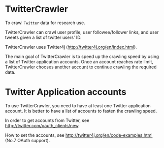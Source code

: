 TwitterCrawler
==============
To crawl `Twitter` data for research use.

TwitterCrawler can crawl user profile, user followee/follower links, and user tweets given a list of twitter users' ID.

TwitterCrawler uses Twitter4j (http://twitter4j.org/en/index.html).

The main goal of TwitterCrawler is to speed up the crawling speed by using a list of Twitter application accounts. Once an account reaches rate limit, TwitterCrawler chooses another account to continue crawling the required data. 


Twitter Application accounts
=================
To use TwitterCrawler, you need to have at least one Twitter application account. It is better to have a list of accounts to fasten the crawling speed.

In order to get accounts from Twitter, see http://twitter.com/oauth_clients/new.

How to set the accounts, see http://twitter4j.org/en/code-examples.html (No.7 OAuth support).


